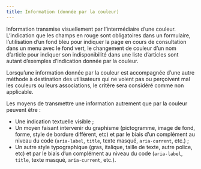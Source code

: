 ```yaml
---
title: Information (donnée par la couleur)
---
```


Information transmise visuellement par l’intermédiaire d’une couleur.
L’indication que les champs en rouge sont obligatoires dans un formulaire,
l’utilisation d’un fond bleu pour indiquer la page en cours de consultation
dans un menu avec le fond vert, le changement de couleur d’un nom d’article
pour indiquer son indisponibilité dans une liste d’articles sont autant
d’exemples d’indication donnée par la couleur.

Lorsqu’une information donnée par la couleur est accompagnée d’une autre
méthode à destination des utilisateurs qui ne voient pas ou perçoivent mal les
couleurs ou leurs associations, le critère sera considéré comme non
applicable.

Les moyens de transmettre une information autrement que par la couleur peuvent
être :

- Une indication textuelle visible ;
- Un moyen faisant intervenir du graphisme (pictogramme, image de fond, forme, style de bordure différent, etc) et par le biais d’un complément au niveau du code (`aria-label`, `title`, texte masqué, `aria-current`, etc.) ;
- Un autre style typographique (gras, italique, taille de texte, autre police, etc) et par le biais d’un complément au niveau du code (`aria-label`, `title`, texte masqué, `aria-current`, etc.).
